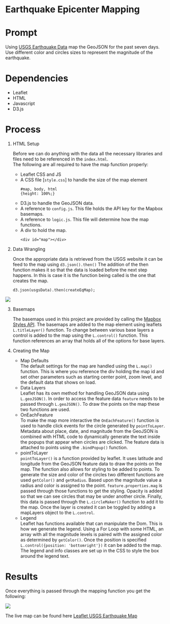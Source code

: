 # Earthquake Epicenter Mapping

# Prompt
Using [USGS Earthquake Data](https://earthquake.usgs.gov/earthquakes/feed/v1.0/geojson.php) map the GeoJSON for the past seven days. Use different color and circles sizes to represent the magnitude of the earthquake.

# Dependencies
  * Leaflet
  * HTML
  * Javascript
  * D3.js

# Process
1. HTML Setup 


    Before we can do anything with the data all the necessary libraries and files need to be referenced in the `index.html`.  
    The following are all required to have the map function properly:  
      - Leaflet CSS and JS
      - A CSS file [`style.css`] to handle the size of the map element
        ```
        #map, body, html 
        {height: 100%;} 
        ```
      - D3.js to handle the GeoJSON data.
      - A reference to `config.js`. This file holds the API key for the Mapbox basemaps.
      - A reference to `logic.js`. This file will determine how the map functions.
      - A div to hold the map.
        ```
        <div id="map"></div>
        ```
    
2. Data Wrangling


    Once the appropriate data is retrieved from the USGS website it can be feed to the map using `d3.json().then()` The addition of the then function makes it so that the data
is loaded before the next step happens. In this is case it is the function being called is the one that creates the map.
    ```
    d3.json(usgsData).then(createEqMap);
    ```
<img src="/images/GeoJson-Data-Example.png" height="auto">

3. Basemaps


    The basemaps used in this project are provided by calling the [Mapbox Styles API](https://docs.mapbox.com/api/maps/styles/). The basemaps are added to the map element using leaflets `L.titleLayer()` function. To change between various base layers a control is added to the map using the `L.control()` function. This function references an array that holds all of the options for base layers.  

4. Creating the Map


    - Map Defaults  
      The default settings for the map are handled using the `L.map()` function. This is where you reference the div holding the map id and set other parameters such as starting center point, zoom level, and the default data that shows on load.
    - Data Layers  
      Leaflet has its own method for handling GeoJSON data using `L.geoJSON()`. In order to access the feature data `feature` needs to be passed through `L.geoJSON()`. To draw the points on the map these two functions are used.
    - OnEachFeature  
      To make the map more interactive the `OnEachFeature()` function is used to handle click events for the circle generated by `pointToLayer`. Metadata about place, date, and    magnitude from the GeoJSON is combined with HTML code to dynamically generate the text inside the popups that appear when circles are clicked. The feature data is attached to    points using the `.bindPopup()` function.
    - pointToLayer  
    `pointToLayer()` is a function provided by leaflet. It uses latitude and longitude from the GeoJSON feature data to draw the points on the map. The function also allows for    styling to be added to points. To generate the size and color of the circles two different functions are used `getColor()` and `getRadius`. Based upon the magnitude value a      radius and color is assigned to the point. `feature.properties.mag` is passed through those functions to get the styling. Opacity is added so that we can see circles that may    be under another circle. Finally, this data is passed through the `L.circleMaker()` function to add it to the map. Once the layer is created it can be toggled by adding a mapLayers object to the `L.control`.  
   - Legend  
      Leaflet has functions available that can manipulate the Dom. This is how we generate the legend. Using a For Loop with some HTML, an array with all the magnitude levels is paired with the assigned color as determined by `getColor()`. Once the position is specified ```L.control({position: 'bottomright'})``` it can be added to the map. The legend and info classes are set up in the CSS to style the box around the legend text.
   
# Results
Once everything is passed through the mapping function you get the following:

<img src="/images/final-map.png" height="auto">

The live map can be found here [Leaflet USGS Earthquake Map](https://npvoravong.github.io/leaflet-challenge/)
